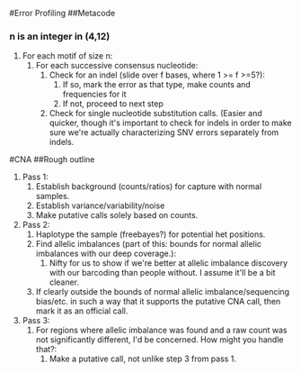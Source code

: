#Error Profiling
##Metacode
### n is an integer in (4,12)
1. For each motif of size n:
    1. For each successive consensus nucleotide:
        1. Check for an indel (slide over f bases, where 1 >= f >=5?):
            1. If so, mark the error as that type, make counts and frequencies for it
            2. If not, proceed to next step
        2. Check for single nucleotide substitution calls. (Easier and quicker, though it's important to check for indels in order to make sure we're actually characterizing SNV errors separately from indels.

#CNA
##Rough outline
1. Pass 1:
    1. Establish background (counts/ratios) for capture with normal samples. 
    2. Establish variance/variability/noise
    3. Make putative calls solely based on counts.
2. Pass 2:
    1. Haplotype the sample (freebayes?) for potential het positions.
    2. Find allelic imbalances (part of this: bounds for normal allelic imbalances with our deep coverage.):
        1. Nifty for us to show if we're better at allelic imbalance discovery with our barcoding than people without. I assume it'll be a bit cleaner.
    3. If clearly outside the bounds of normal allelic imbalance/sequencing bias/etc. in such a way that it supports the putative CNA call, then mark it as an official call.
3. Pass 3:
    1. For regions where allelic imbalance was found and a raw count was not significantly different, I'd be concerned. How might you handle that?:
        1. Make a putative call, not unlike step 3 from pass 1.
